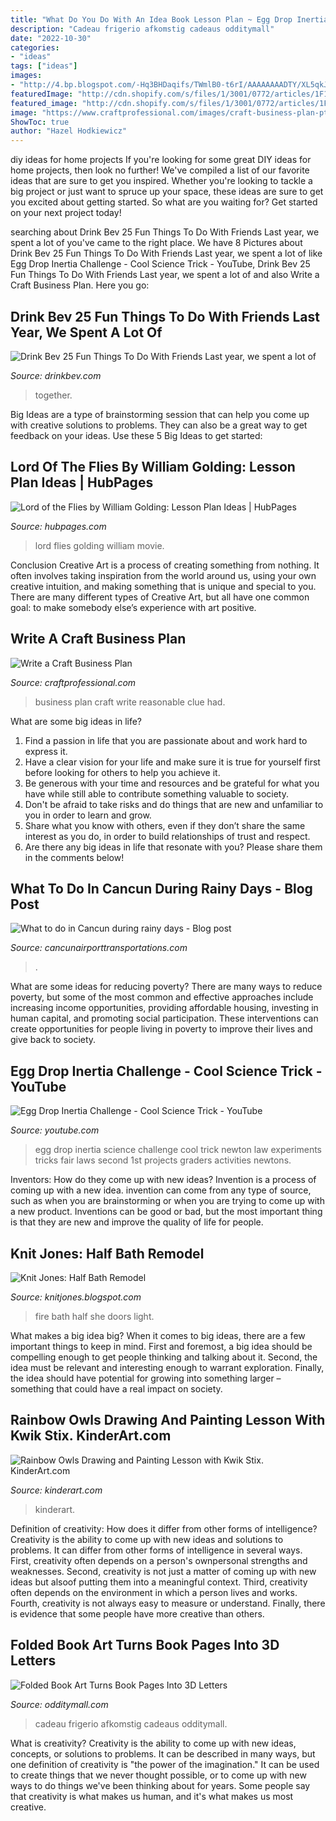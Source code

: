 ```yaml
---
title: "What Do You Do With An Idea Book Lesson Plan ~ Egg Drop Inertia Challenge"
description: "Cadeau frigerio afkomstig cadeaus odditymall"
date: "2022-10-30"
categories:
- "ideas"
tags: ["ideas"]
images:
- "http://4.bp.blogspot.com/-Hq3BHDaqifs/TWmlB0-t6rI/AAAAAAAADTY/XL5qkJLAWPM/w1200-h630-p-nu/IMG_4411.JPG"
featuredImage: "http://cdn.shopify.com/s/files/1/3001/0772/articles/1F1A7019FINALedit_190f7ac9-4422-417e-82f7-45e2dd8a3265_1200x1200.jpg?v=1626516401"
featured_image: "http://cdn.shopify.com/s/files/1/3001/0772/articles/1F1A7019FINALedit_190f7ac9-4422-417e-82f7-45e2dd8a3265_1200x1200.jpg?v=1626516401"
image: "https://www.craftprofessional.com/images/craft-business-plan-pt.jpg"
ShowToc: true
author: "Hazel Hodkiewicz"
---
```



diy ideas for home projects
If you're looking for some great DIY ideas for home projects, then look no further! We've compiled a list of our favorite ideas that are sure to get you inspired.
Whether you're looking to tackle a big project or just want to spruce up your space, these ideas are sure to get you excited about getting started. So what are you waiting for? Get started on your next project today!

	

		
searching about Drink Bev 25 Fun Things To Do With Friends Last year, we spent a lot of you've came to the right place. We have 8 Pictures about Drink Bev 25 Fun Things To Do With Friends Last year, we spent a lot of like Egg Drop Inertia Challenge - Cool Science Trick - YouTube, Drink Bev 25 Fun Things To Do With Friends Last year, we spent a lot of and also Write a Craft Business Plan. Here you go:
		
    
## Drink Bev 25 Fun Things To Do With Friends Last Year, We Spent A Lot Of

<img loading=lazy src="http://cdn.shopify.com/s/files/1/3001/0772/articles/1F1A7019FINALedit_190f7ac9-4422-417e-82f7-45e2dd8a3265_1200x1200.jpg?v=1626516401" onerror="this.onerror=null;this.src='https://tse2.mm.bing.net/th?id=OIP.BAhlWcRvw4Nd1nGRJGeAzQHaE8&amp;pid=15.1';" alt="Drink Bev 25 Fun Things To Do With Friends Last year, we spent a lot of">

_Source: drinkbev.com_

>together. 

	

Big Ideas are a type of brainstorming session that can help you come up with creative solutions to problems. They can also be a great way to get feedback on your ideas. Use these 5 Big Ideas to get started: 

    
## Lord Of The Flies By William Golding: Lesson Plan Ideas | HubPages

<img loading=lazy src="https://usercontent2.hubstatic.com/8851937_f520.jpg" onerror="this.onerror=null;this.src='https://tse4.mm.bing.net/th?id=OIP.fkFIdt1HSA0mJt5TejoWBAHaNN&amp;pid=15.1';" alt="Lord of the Flies by William Golding: Lesson Plan Ideas | HubPages">

_Source: hubpages.com_

>lord flies golding william movie. 

	

Conclusion
Creative Art is a process of creating something from nothing. It often involves taking inspiration from the world around us, using your own creative intuition, and making something that is unique and special to you. There are many different types of Creative Art, but all have one common goal: to make somebody else’s experience with art positive.

    
## Write A Craft Business Plan

<img loading=lazy src="https://www.craftprofessional.com/images/craft-business-plan-pt.jpg" onerror="this.onerror=null;this.src='https://tse3.mm.bing.net/th?id=OIP.8O-IOhd30HUB86-7Zc1KmwHaLH&amp;pid=15.1';" alt="Write a Craft Business Plan">

_Source: craftprofessional.com_

>business plan craft write reasonable clue had. 

	

What are some big ideas in life?
1. Find a passion in life that you are passionate about and work hard to express it.
2. Have a clear vision for your life and make sure it is true for yourself first before looking for others to help you achieve it.
3. Be generous with your time and resources and be grateful for what you have while still able to contribute something valuable to society.
4. Don't be afraid to take risks and do things that are new and unfamiliar to you in order to learn and grow.
5. Share what you know with others, even if they don’t share the same interest as you do, in order to build relationships of trust and respect. 
6. Are there any big ideas in life that resonate with you? Please share them in the comments below!

    
## What To Do In Cancun During Rainy Days - Blog Post

<img loading=lazy src="https://www.cancunairporttransportations.com/blog/wp-content/uploads/2021/06/cancun-during-rainy-day.jpg" onerror="this.onerror=null;this.src='https://tse3.mm.bing.net/th?id=OIP.HlUcBnUK3Ccuv2SF0g68pAHaE7&amp;pid=15.1';" alt="What to do in Cancun during rainy days - Blog post">

_Source: cancunairporttransportations.com_

>. 

	

What are some ideas for reducing poverty?
There are many ways to reduce poverty, but some of the most common and effective approaches include increasing income opportunities, providing affordable housing, investing in human capital, and promoting social participation. These interventions can create opportunities for people living in poverty to improve their lives and give back to society.

    
## Egg Drop Inertia Challenge - Cool Science Trick - YouTube

<img loading=lazy src="http://i.ytimg.com/vi/6gzCeXDhUAA/maxresdefault.jpg" onerror="this.onerror=null;this.src='https://tse1.mm.bing.net/th?id=OIP.7NxFj2xdAq1tEzbNslFP_wHaEK&amp;pid=15.1';" alt="Egg Drop Inertia Challenge - Cool Science Trick - YouTube">

_Source: youtube.com_

>egg drop inertia science challenge cool trick newton law experiments tricks fair laws second 1st projects graders activities newtons. 

	

Inventors: How do they come up with new ideas?
Invention is a process of coming up with a new idea. invention can come from any type of source, such as when you are brainstorming or when you are trying to come up with a new product. Inventions can be good or bad, but the most important thing is that they are new and improve the quality of life for people.

    
## Knit Jones: Half Bath Remodel

<img loading=lazy src="http://4.bp.blogspot.com/-Hq3BHDaqifs/TWmlB0-t6rI/AAAAAAAADTY/XL5qkJLAWPM/w1200-h630-p-nu/IMG_4411.JPG" onerror="this.onerror=null;this.src='https://tse2.mm.bing.net/th?id=OIP.c3d9STtzqLNehnOS0VtOwgHaEX&amp;pid=15.1';" alt="Knit Jones: Half Bath Remodel">

_Source: knitjones.blogspot.com_

>fire bath half she doors light. 

	

What makes a big idea big?
When it comes to big ideas, there are a few important things to keep in mind. First and foremost, a big idea should be compelling enough to get people thinking and talking about it. Second, the idea must be relevant and interesting enough to warrant exploration. Finally, the idea should have potential for growing into something larger – something that could have a real impact on society.

    
## Rainbow Owls Drawing And Painting Lesson With Kwik Stix. KinderArt.com

<img loading=lazy src="https://kinderart.com/wp-content/uploads/34.jpg" onerror="this.onerror=null;this.src='https://tse3.mm.bing.net/th?id=OIP.LScyDu8Ormbzlh_TkS18EwHaFZ&amp;pid=15.1';" alt="Rainbow Owls Drawing and Painting Lesson with Kwik Stix. KinderArt.com">

_Source: kinderart.com_

>kinderart. 

	

Definition of creativity: How does it differ from other forms of intelligence?
Creativity is the ability to come up with new ideas and solutions to problems. It can differ from other forms of intelligence in several ways. First, creativity often depends on a person's ownpersonal strengths and weaknesses. Second, creativity is not just a matter of coming up with new ideas but alsoof putting them into a meaningful context. Third, creativity often depends on the environment in which a person lives and works. Fourth, creativity is not always easy to measure or understand. Finally, there is evidence that some people have more creative than others.

    
## Folded Book Art Turns Book Pages Into 3D Letters

<img loading=lazy src="http://odditymall.com/includes/content/folded-book-art-turns-book-pages-into-3d-letters-0.jpg" onerror="this.onerror=null;this.src='https://tse3.mm.bing.net/th?id=OIP.1NjTPk3uSjwBMnuuWQGx3AHaGV&amp;pid=15.1';" alt="Folded Book Art Turns Book Pages Into 3D Letters">

_Source: odditymall.com_

>cadeau frigerio afkomstig cadeaus odditymall. 

	

What is creativity?
Creativity is the ability to come up with new ideas, concepts, or solutions to problems. It can be described in many ways, but one definition of creativity is "the power of the imagination." It can be used to create things that we never thought possible, or to come up with new ways to do things we've been thinking about for years. Some people say that creativity is what makes us human, and it's what makes us most creative.


